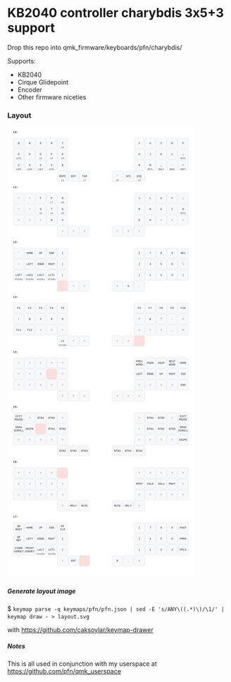 # KB2040 controller charybdis 3x5+3 support

Drop this repo into qmk_firmware/keyboards/pfn/charybdis/

Supports:

* KB2040
* Cirque Glidepoint
* Encoder
* Other firmware niceties

### Layout

![Keymap Layout](layout.svg)

##### Generate layout image
$ `keymap parse -q keymaps/pfn/pfn.json | sed -E 's/ANY\((.*)\)/\1/' | keymap draw - > layout.svg`

with https://github.com/caksoylar/keymap-drawer

##### Notes

This is all used in conjunction with my userspace at https://github.com/pfn/qmk_userspace